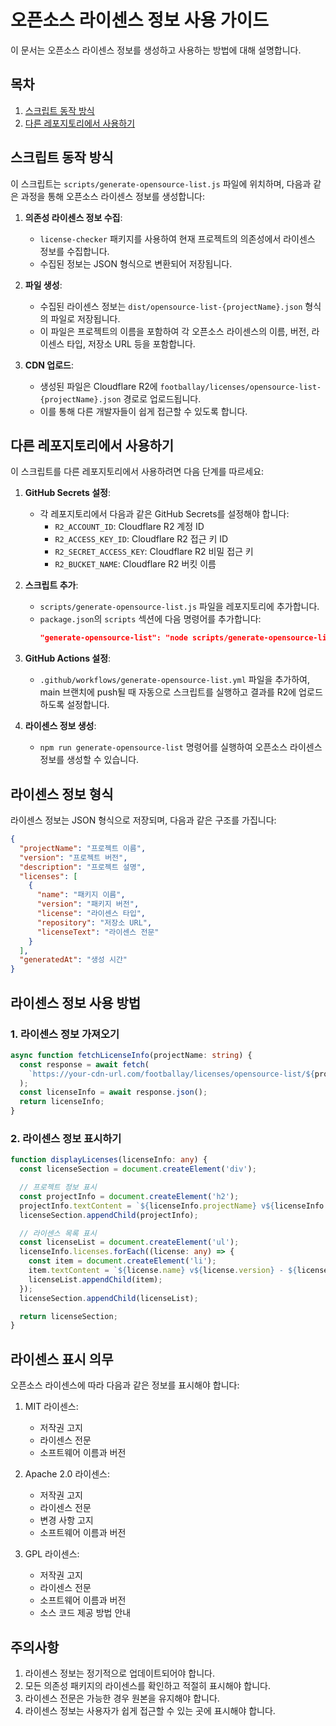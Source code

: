 # 오픈소스 라이센스 정보 사용 가이드

이 문서는 오픈소스 라이센스 정보를 생성하고 사용하는 방법에 대해 설명합니다.

## 목차

1. [스크립트 동작 방식](#스크립트-동작-방식)
2. [다른 레포지토리에서 사용하기](#다른-레포지토리에서-사용하기)

## 스크립트 동작 방식

이 스크립트는 `scripts/generate-opensource-list.js` 파일에 위치하며, 다음과 같은 과정을 통해 오픈소스 라이센스 정보를 생성합니다:

1. **의존성 라이센스 정보 수집**:

   - `license-checker` 패키지를 사용하여 현재 프로젝트의 의존성에서 라이센스 정보를 수집합니다.
   - 수집된 정보는 JSON 형식으로 변환되어 저장됩니다.

2. **파일 생성**:

   - 수집된 라이센스 정보는 `dist/opensource-list-{projectName}.json` 형식의 파일로 저장됩니다.
   - 이 파일은 프로젝트의 이름을 포함하여 각 오픈소스 라이센스의 이름, 버전, 라이센스 타입, 저장소 URL 등을 포함합니다.

3. **CDN 업로드**:
   - 생성된 파일은 Cloudflare R2에 `footballay/licenses/opensource-list-{projectName}.json` 경로로 업로드됩니다.
   - 이를 통해 다른 개발자들이 쉽게 접근할 수 있도록 합니다.

## 다른 레포지토리에서 사용하기

이 스크립트를 다른 레포지토리에서 사용하려면 다음 단계를 따르세요:

1. **GitHub Secrets 설정**:

   - 각 레포지토리에서 다음과 같은 GitHub Secrets를 설정해야 합니다:
     - `R2_ACCOUNT_ID`: Cloudflare R2 계정 ID
     - `R2_ACCESS_KEY_ID`: Cloudflare R2 접근 키 ID
     - `R2_SECRET_ACCESS_KEY`: Cloudflare R2 비밀 접근 키
     - `R2_BUCKET_NAME`: Cloudflare R2 버킷 이름

2. **스크립트 추가**:

   - `scripts/generate-opensource-list.js` 파일을 레포지토리에 추가합니다.
   - `package.json`의 `scripts` 섹션에 다음 명령어를 추가합니다:
     ```json
     "generate-opensource-list": "node scripts/generate-opensource-list.js"
     ```

3. **GitHub Actions 설정**:

   - `.github/workflows/generate-opensource-list.yml` 파일을 추가하여, main 브랜치에 push될 때 자동으로 스크립트를 실행하고 결과를 R2에 업로드하도록 설정합니다.

4. **라이센스 정보 생성**:
   - `npm run generate-opensource-list` 명령어를 실행하여 오픈소스 라이센스 정보를 생성할 수 있습니다.

## 라이센스 정보 형식

라이센스 정보는 JSON 형식으로 저장되며, 다음과 같은 구조를 가집니다:

```json
{
  "projectName": "프로젝트 이름",
  "version": "프로젝트 버전",
  "description": "프로젝트 설명",
  "licenses": [
    {
      "name": "패키지 이름",
      "version": "패키지 버전",
      "license": "라이센스 타입",
      "repository": "저장소 URL",
      "licenseText": "라이센스 전문"
    }
  ],
  "generatedAt": "생성 시간"
}
```

## 라이센스 정보 사용 방법

### 1. 라이센스 정보 가져오기

```typescript
async function fetchLicenseInfo(projectName: string) {
  const response = await fetch(
    `https://your-cdn-url.com/footballay/licenses/opensource-list/${projectName}.json`
  );
  const licenseInfo = await response.json();
  return licenseInfo;
}
```

### 2. 라이센스 정보 표시하기

```typescript
function displayLicenses(licenseInfo: any) {
  const licenseSection = document.createElement('div');

  // 프로젝트 정보 표시
  const projectInfo = document.createElement('h2');
  projectInfo.textContent = `${licenseInfo.projectName} v${licenseInfo.version}`;
  licenseSection.appendChild(projectInfo);

  // 라이센스 목록 표시
  const licenseList = document.createElement('ul');
  licenseInfo.licenses.forEach((license: any) => {
    const item = document.createElement('li');
    item.textContent = `${license.name} v${license.version} - ${license.license}`;
    licenseList.appendChild(item);
  });
  licenseSection.appendChild(licenseList);

  return licenseSection;
}
```

## 라이센스 표시 의무

오픈소스 라이센스에 따라 다음과 같은 정보를 표시해야 합니다:

1. MIT 라이센스:

   - 저작권 고지
   - 라이센스 전문
   - 소프트웨어 이름과 버전

2. Apache 2.0 라이센스:

   - 저작권 고지
   - 라이센스 전문
   - 변경 사항 고지
   - 소프트웨어 이름과 버전

3. GPL 라이센스:
   - 저작권 고지
   - 라이센스 전문
   - 소프트웨어 이름과 버전
   - 소스 코드 제공 방법 안내

## 주의사항

1. 라이센스 정보는 정기적으로 업데이트되어야 합니다.
2. 모든 의존성 패키지의 라이센스를 확인하고 적절히 표시해야 합니다.
3. 라이센스 전문은 가능한 경우 원본을 유지해야 합니다.
4. 라이센스 정보는 사용자가 쉽게 접근할 수 있는 곳에 표시해야 합니다.
